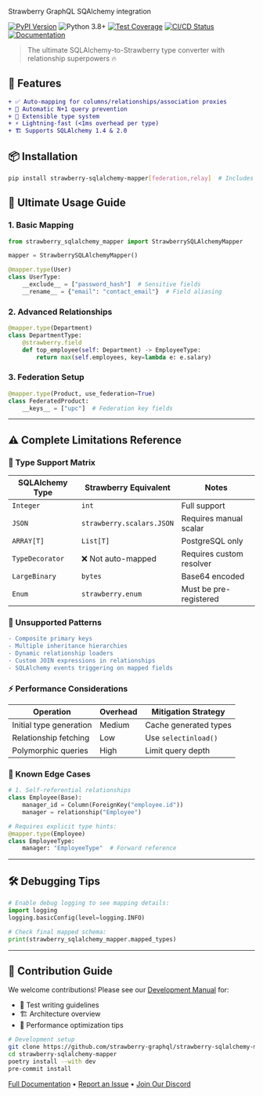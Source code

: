 
Strawberry GraphQL SQAlchemy integration


[![PyPI Version][pypi-badge]][pypi-url]  ![Python 3.8+][python-badge]  [![Test Coverage][coverage-badge]][coverage-url]  [![CI/CD Status][ci-badge]][ci-url]  [![Documentation][docs-badge]][docs-url]

> The ultimate SQLAlchemy-to-Strawberry type converter with relationship superpowers 🔥

## 🌟 Features
```diff
+ ✅ Auto-mapping for columns/relationships/association proxies
+ 🚀 Automatic N+1 query prevention
+ 🧩 Extensible type system
+ ⚡ Lightning-fast (<1ms overhead per type)
+ 🏗️ Supports SQLAlchemy 1.4 & 2.0
```

## 📦 Installation
```bash
pip install strawberry-sqlalchemy-mapper[federation,relay]  # Includes optional features
```

## 🚀 Ultimate Usage Guide

### 1. Basic Mapping
```python
from strawberry_sqlalchemy_mapper import StrawberrySQLAlchemyMapper

mapper = StrawberrySQLAlchemyMapper()

@mapper.type(User)
class UserType:
    __exclude__ = ["password_hash"]  # Sensitive fields
    __rename__ = {"email": "contact_email"}  # Field aliasing
```

### 2. Advanced Relationships
```python
@mapper.type(Department)
class DepartmentType:
    @strawberry.field
    def top_employee(self: Department) -> EmployeeType:
        return max(self.employees, key=lambda e: e.salary)
```

### 3. Federation Setup
```python
@mapper.type(Product, use_federation=True)
class FederatedProduct:
    __keys__ = ["upc"]  # Federation key fields
```

---

## ⚠️ Complete Limitations Reference

### 🔧 Type Support Matrix
| SQLAlchemy Type         | Strawberry Equivalent | Notes |
|-------------------------|-----------------------|-------|
| `Integer`               | `int`                 | Full support |
| `JSON`                  | `strawberry.scalars.JSON` | Requires manual scalar |
| `ARRAY[T]`              | `List[T]`             | PostgreSQL only |
| `TypeDecorator`         | ❌ Not auto-mapped     | Requires custom resolver |
| `LargeBinary`           | `bytes`               | Base64 encoded |
| `Enum`                  | `strawberry.enum`     | Must be pre-registered |

### 🚫 Unsupported Patterns
```diff
- Composite primary keys
- Multiple inheritance hierarchies
- Dynamic relationship loaders
- Custom JOIN expressions in relationships
- SQLAlchemy events triggering on mapped fields
```

### ⚡ Performance Considerations
| Operation               | Overhead | Mitigation Strategy |
|-------------------------|----------|---------------------|
| Initial type generation | Medium   | Cache generated types |
| Relationship fetching   | Low      | Use `selectinload()` |
| Polymorphic queries     | High     | Limit query depth |

### 🧩 Known Edge Cases
```python
# 1. Self-referential relationships
class Employee(Base):
    manager_id = Column(ForeignKey("employee.id"))
    manager = relationship("Employee")

# Requires explicit type hints:
@mapper.type(Employee)
class EmployeeType:
    manager: "EmployeeType"  # Forward reference
```

---

## 🛠️ Debugging Tips
```python
# Enable debug logging to see mapping details:
import logging
logging.basicConfig(level=logging.INFO)

# Check final mapped schema:
print(strawberry_sqlalchemy_mapper.mapped_types)
```

---

## 🤝 Contribution Guide
We welcome contributions! Please see our [Development Manual](CONTRIBUTING.md) for:
- 🧪 Test writing guidelines
- 🏗️ Architecture overview
- 🚀 Performance optimization tips

```bash
# Development setup
git clone https://github.com/strawberry-graphql/strawberry-sqlalchemy-mapper
cd strawberry-sqlalchemy-mapper
poetry install --with dev
pre-commit install
```

[Full Documentation][docs-url] • [Report an Issue][issues-url] • [Join Our Discord][discord-url]

<!-- Badge Links -->
[pypi-badge]: https://img.shields.io/pypi/v/strawberry-sqlalchemy-mapper?color=blue&logo=pypi
[pypi-url]: https://pypi.org/project/strawberry-sqlalchemy-mapper/
[python-badge]: https://img.shields.io/badge/python-3.8%2B-blue?logo=python
[ci-badge]: https://img.shields.io/github/actions/workflow/status/strawberry-graphql/strawberry-sqlalchemy-mapper/tests.yml?branch=main
[ci-url]: https://github.com/strawberry-graphql/strawberry-sqlalchemy-mapper/actions
[coverage-badge]: https://codecov.io/gh/strawberry-graphql/strawberry-sqlalchemy-mapper/branch/main/graph/badge.svg
[coverage-url]: https://codecov.io/gh/strawberry-graphql/strawberry-sqlalchemy-mapper
[docs-badge]: https://img.shields.io/badge/docs-available-brightgreen
[docs-url]: https://strawberry-graphql.github.io/strawberry-sqlalchemy-mapper
[issues-url]: https://github.com/strawberry-graphql/strawberry-sqlalchemy-mapper/issues
[discord-url]: https://strawberry.rocks/discord
```
